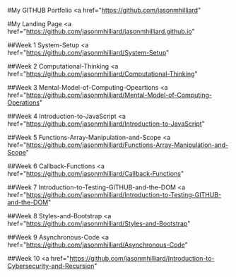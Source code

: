 #My GITHUB Portfolio
<a href="https://github.com/jasonmhilliard" </a>

#My Landing Page
<a href="https://github.com/jasonmhilliard/jasonmhilliard.github.io" </a>

##Week 1 System-Setup
<a href="https://github.com/jasonmhilliard/System-Setup" </a>

##Week 2 Computational-Thinking
<a href="https://github.com/jasonmhilliard/Computational-Thinking" </a>

##Week 3 Mental-Model-of-Computing-Opeartions
<a href="https://github.com/jasonmhilliard/Mental-Model-of-Computing-Operations" </a>

##Week 4 Introduction-to-JavaScript
<a href="https://github.com/jasonmhilliard/Introduction-to-JavaScript" </a>

##Week 5 Functions-Array-Manipulation-and-Scope
<a href="https://github.com/jasonmhilliard/Functions-Array-Manipulation-and-Scope" </a>

##Week 6 Callback-Functions
<a href="https://github.com/jasonmhilliard/Callback-Functions" </a>

##Week 7 Introduction-to-Testing-GITHUB-and-the-DOM
<a href="https://github.com/jasonmhilliard/Introduction-to-Testing-GITHUB-and-the-DOM" </a>

##Week 8 Styles-and-Bootstrap
<a href="https://github.com/jasonmhilliard/Styles-and-Bootstrap" </a>

##Week 9 Asynchronous-Code
<a href="https://github.com/jasonmhilliard/Asynchronous-Code" </a>

##Week 10 
<a href="https://github.com/jasonmhilliard/Introduction-to-Cybersecurity-and-Recursion" </a>

